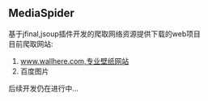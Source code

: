 ## MediaSpider  
基于jfinal,jsoup插件开发的爬取网络资源提供下载的web项目  
目前爬取网站:  
1. www.wallhere.com,专业壁纸网站 
2. 百度图片  

后续开发仍在进行中...
